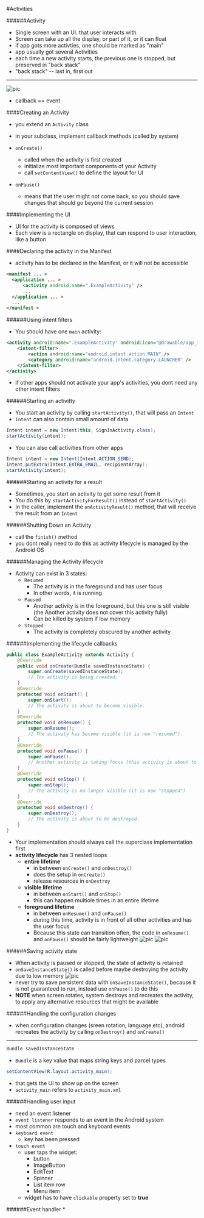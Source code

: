 #Activities

######Activity
* Single screen with an UI. that user interacts with
* Screen can take up all the display, or part of it, or it can float
* if app gots more activties, one should be marked as "main"
* app usually got several Activities
* each time a new activity starts, the previous one is stopped, but preserved in "back stack"
* "back stack" -- last in, first out

----
![pic](https://github.com/Jekabz/someNotes/blob/master/RESOURCES/PICTURES/Screenshot%20from%202016-04-16%2019:48:00.png)

* callback == event

####Creating an Activity
* you extend an `Activity` class
* in your subclass, implement callback methods (called by system)

* `onCreate()`
  * called when the activity is first created
  * initialize most important components of your Activity
  * call `setContentView()` to define the layout for UI
* `onPause()`
  * means that the user might not come back, so you should save changes that should go beyond the current session

####Implementing the UI
* UI for the activity is composed of views
* Each view is a rectangle on display, that can respond to user interaction, like a button

####Declaring the activity in the Manifest
* activity has to be declared in the Manifest, or it will not be accessible
```xml
<manifest ... >
  <application ... >
      <activity android:name=".ExampleActivity" />
      ...
  </application ... >
  ...
</manifest >
```
######Using intent filters
* You should have one `main` activity:
```xml
<activity android:name=".ExampleActivity" android:icon="@drawable/app_icon">
    <intent-filter>
        <action android:name="android.intent.action.MAIN" />
        <category android:name="android.intent.category.LAUNCHER" />
    </intent-filter>
</activity>
```
* if other apps should not activate your app's activities, you dont need any other intent filters

######Starting an activitty
* You start an activity by calling `startActivity()`, that will pass an `Intent`
* `Intent` can also contain small amount of data
```Java
Intent intent = new Intent(this, SignInActivity.class);
startActivity(intent);
```
* You can also call activities from other apps
```Java
Intent intent = new Intent(Intent.ACTION_SEND);
intent.putExtra(Intent.EXTRA_EMAIL, recipientArray);
startActivity(intent);
```

######Starting an activity for a result
* Sometimes, you start an activity to get some result from it
* You do this by `startActivityForResult()` instead of `startActivity()`
* In the caller, implement the `onActivityResult()` method, that will receive the result from an `Intent`

######Shutting Down an Activity
* call the `finish()` method
* you dont really need to do this as activity lifecycle is managed by the Android OS

######Managing the Activity lifecycle
* Activity can exist in 3 states:
  * `Resumed`
    * The activity is in the foreground and has user focus
    * In other words, it is running
  * `Paused`
    * Another activity is in the foreground, but this one is still visible (the Another activity does not cover this activity fully)
    * Can be killed by system if low memory
  * `Stopped`
    * The activity is completely obscured by another activity

######Implementing the lifecycle callbacks
```Java
public class ExampleActivity extends Activity {
    @Override
    public void onCreate(Bundle savedInstanceState) {
        super.onCreate(savedInstanceState);
        // The activity is being created.
    }
    @Override
    protected void onStart() {
        super.onStart();
        // The activity is about to become visible.
    }
    @Override
    protected void onResume() {
        super.onResume();
        // The activity has become visible (it is now "resumed").
    }
    @Override
    protected void onPause() {
        super.onPause();
        // Another activity is taking focus (this activity is about to be "paused").
    }
    @Override
    protected void onStop() {
        super.onStop();
        // The activity is no longer visible (it is now "stopped")
    }
    @Override
    protected void onDestroy() {
        super.onDestroy();
        // The activity is about to be destroyed.
    }
}
```

* Your implementation should always call the superclass implementation first
* __activity lifecycle__ has 3 nested loops
  * __entire lifetime__
    * in between `onCreate()` and `onDestroy()`
    * does the setup in `onCreate()`
    * release resources in `onDestroy`
  * __visible lifetime__
    * in between `onStart()` and `onStop()`
    * this can happen multiole times in an entire lifetime
  * __foreground lifetime__
    * in between `onResume()` and `onPause()`
    * during this time, activity is in front of all other activities and has the user focus
    * Because this state can transition often, the code in `onResume()` and `onPause()` should be fairly lightweight
![pic](https://github.com/Jekabz/someNotes/blob/master/RESOURCES/PICTURES/Screenshot%20from%202016-04-16%2019:48:00.png)
![pic](https://github.com/Jekabz/someNotes/blob/master/RESOURCES/PICTURES/Screenshot%20from%202016-04-16%2020:56:05.png)

######Saving activity state
* When activity is paused or stopped, the state of activity is retained
* `onSaveInstanceState()` is called before maybe destroying the activity due to low memory
![pic](https://github.com/Jekabz/someNotes/blob/master/RESOURCES/PICTURES/Screenshot%20from%202016-04-16%2021:09:56.png)
* never try to save persistent data with `onSaveInstanceState()`, because it is not guaranteed to run, instead use `onPause()` to do this
* __NOTE__ when screen rotates, system destroys and recreates the activity, to apply any alternative resources that might be available

######Handling the configuration changes
* when configuration changes (sreen rotation, language etc), android recreates the activity by calling `onDestroy()` and `onCreate()`

----
```Java
Bundle savedInstanceState
```
* `Bundle` is a key value that maps string keys and parcel types
```Java
setContentView(R.layout.activity_main);
```
* that gets the UI to show up on the screen
* `activity_main` refers to `activity_main.xml`

######Handling user input
* need an event listener
* `event listener` responds to an event in the Android system
* most common are touch and keyboard events
* `keyboard event`
  * key has been pressed
* `touch event`
  * user taps the widget:
    * button
    * ImageButton
    * EditText
    * Spinner
    * List item row
    * Menu item
  * widget has to have `clickable` property set to __true__

######Event handler
*
